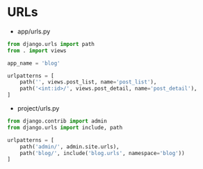 # URLs

* app/urls.py
```python
from django.urls import path
from . import views

app_name = 'blog'

urlpatterns = [
    path('', views.post_list, name='post_list'),
    path('<int:id>/', views.post_detail, name='post_detail'),
]
```

* project/urls.py
```python
from django.contrib import admin
from django.urls import include, path

urlpatterns = [
    path('admin/', admin.site.urls),
    path('blog/', include('blog.urls', namespace='blog'))
]
```
